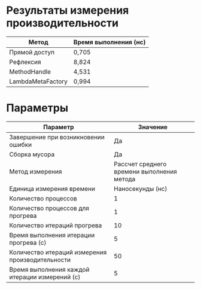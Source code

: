 # Результаты измерения производительности

| Метод             | Время выполнения (нс) |
|-------------------|-----------------------|
| Прямой доступ     | 0,705                 |
| Рефлексия         | 8,824                 |
| MethodHandle      | 4,531                 |
| LambdaMetaFactory | 0,994                 |

# Параметры

| Параметр                                         | Значение                                   |
|--------------------------------------------------|--------------------------------------------|
| Завершение при возникновении ошибки              | Да                                         |
| Сборка мусора                                    | Да                                         |
| Метод измерения                                  | Рассчет среднего времени выполнения метода |
| Единица измерения времени                        | Наносекунды (нс)                           |
| Количество процессов                             | 1                                          |
| Количество процессов для прогрева                | 1                                          |
| Количество итераций прогрева                     | 10                                         |
| Время выполнения итерации прогрева (c)           | 5                                          |
| Количество итераций измерения производительности | 50                                         |
| Время выполнения каждой итерации измерений (c)   | 5                                          |
